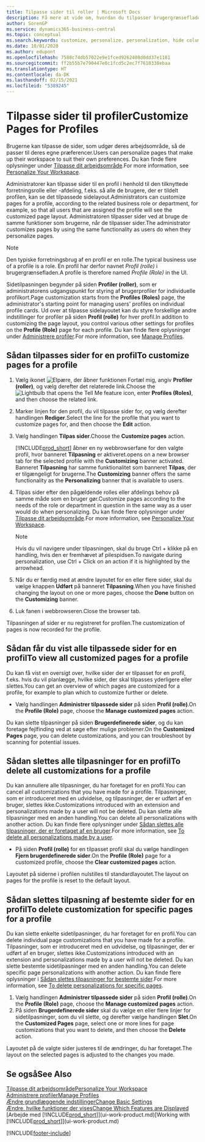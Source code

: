 ```yaml
---
title: Tilpasse sider til roller | Microsoft Docs
description: Få mere at vide om, hvordan du tilpasser brugergrænsefladen for en profil (rolle), så alle brugere, der har fået tildelt denne rolle, kan se et tilpasset arbejdsområde.
author: SorenGP
ms.service: dynamics365-business-central
ms.topic: conceptual
ms.search.keywords: customize, personalize, personalization, hide columns, remove fields, move fields
ms.date: 10/01/2020
ms.author: edupont
ms.openlocfilehash: 7588c74db57022e9e1fced9262408d0dd37e1181
ms.sourcegitcommit: ff2b55b7e790447e0c1fcd5c2ec7f7610338ebaa
ms.translationtype: HT
ms.contentlocale: da-DK
ms.lasthandoff: 02/15/2021
ms.locfileid: "5389245"
---
```

# <a name="customize-pages-for-profiles"></a><span data-ttu-id="5a67f-103">Tilpasse sider til profiler</span><span class="sxs-lookup"><span data-stu-id="5a67f-103">Customize Pages for Profiles</span></span>
<span data-ttu-id="5a67f-104">Brugerne kan tilpasse de sider, som udgør deres arbejdsområde, så de passer til deres egne præferencer.</span><span class="sxs-lookup"><span data-stu-id="5a67f-104">Users can personalize pages that make up their workspace to suit their own preferences.</span></span> <span data-ttu-id="5a67f-105">Du kan finde flere oplysninger under [Tilpasse dit arbejdsområde](ui-personalization-user.md).</span><span class="sxs-lookup"><span data-stu-id="5a67f-105">For more information, see [Personalize Your Workspace](ui-personalization-user.md).</span></span>

<span data-ttu-id="5a67f-106">Administratorer kan tilpasse sider til en profil i henhold til den tilknyttede forretningsrolle eller -afdeling, f.eks. så alle de brugere, der er tildelt profilen, kan se det tilpassede sidelayout.</span><span class="sxs-lookup"><span data-stu-id="5a67f-106">Administrators can customize pages for a profile, according to the related business role or department, for example, so that all users that are assigned the profile will see the customized page layout.</span></span> <span data-ttu-id="5a67f-107">Administratoren tilpasser sider ved at bruge de samme funktioner som brugerne, når de tilpasser sider.</span><span class="sxs-lookup"><span data-stu-id="5a67f-107">The administrator customizes pages by using the same functionality as users do when they personalize pages.</span></span>

> [!NOTE]
> <span data-ttu-id="5a67f-108">Den typiske forretningsbrug af en profil er en rolle.</span><span class="sxs-lookup"><span data-stu-id="5a67f-108">The typical business use of a profile is a role.</span></span> <span data-ttu-id="5a67f-109">En profil har derfor navnet *Profil (rolle)* i brugergrænsefladen.</span><span class="sxs-lookup"><span data-stu-id="5a67f-109">A profile is therefore named *Profile (Role)* in the UI.</span></span>

<span data-ttu-id="5a67f-110">Sidetilpasningen begynder på siden **Profiler (roller)**, som er administratorens udgangspunkt for styring af brugerprofiler for individuelle profilkort.</span><span class="sxs-lookup"><span data-stu-id="5a67f-110">Page customization starts from the **Profiles (Roles)** page, the administrator's starting point for managing users' profiles on individual profile cards.</span></span> <span data-ttu-id="5a67f-111">Ud over at tilpasse sidelayoutet kan du styre forskellige andre indstillinger for profiler på siden **Profil (rolle)** for hver profil.</span><span class="sxs-lookup"><span data-stu-id="5a67f-111">In addition to customizing the page layout, you control various other settings for profiles on the **Profile (Role)** page for each profile.</span></span> <span data-ttu-id="5a67f-112">Du kan finde flere oplysninger under [Administrere profiler](admin-users-profiles-roles.md).</span><span class="sxs-lookup"><span data-stu-id="5a67f-112">For more information, see [Manage Profiles](admin-users-profiles-roles.md).</span></span>

## <a name="to-customize-pages-for-a-profile"></a><span data-ttu-id="5a67f-113">Sådan tilpasses sider for en profil</span><span class="sxs-lookup"><span data-stu-id="5a67f-113">To customize pages for a profile</span></span>
1. <span data-ttu-id="5a67f-114">Vælg ikonet ![Elpære, der åbner funktionen Fortæl mig](media/ui-search/search_small.png "Fortæl mig, hvad du vil foretage dig"), angiv **Profiler (roller)**, og vælg derefter det relaterede link.</span><span class="sxs-lookup"><span data-stu-id="5a67f-114">Choose the ![Lightbulb that opens the Tell Me feature](media/ui-search/search_small.png "Tell me what you want to do") icon, enter **Profiles (Roles)**, and then choose the related link.</span></span>
2. <span data-ttu-id="5a67f-115">Marker linjen for den profil, du vil tilpasse sider for, og vælg derefter handlingen **Rediger**.</span><span class="sxs-lookup"><span data-stu-id="5a67f-115">Select the line for the profile that you want to customize pages for, and then choose the **Edit** action.</span></span>
3. <span data-ttu-id="5a67f-116">Vælg handlingen **Tilpas sider**.</span><span class="sxs-lookup"><span data-stu-id="5a67f-116">Choose the **Customize pages** action.</span></span>

    [!INCLUDE[prod_short](includes/prod_short.md)] <span data-ttu-id="5a67f-117">åbner en ny webbrowserfane for den valgte profil, hvor banneret **Tilpasning** er aktiveret.</span><span class="sxs-lookup"><span data-stu-id="5a67f-117">opens on a new browser tab for the selected profile with the **Customizing** banner activated.</span></span> <span data-ttu-id="5a67f-118">Banneret **Tilpasning** har samme funktionalitet som banneret **Tilpas**, der er tilgængeligt for brugerne.</span><span class="sxs-lookup"><span data-stu-id="5a67f-118">The **Customizing** banner offers the same functionality as the **Personalizing** banner that is available to users.</span></span>

4. <span data-ttu-id="5a67f-119">Tilpas sider efter den pågældende rolles eller afdelings behov på samme måde som en bruger gør.</span><span class="sxs-lookup"><span data-stu-id="5a67f-119">Customize pages according to the needs of the role or department in question in the same way as a user would do when personalizing.</span></span> <span data-ttu-id="5a67f-120">Du kan finde flere oplysninger under [Tilpasse dit arbejdsområde](ui-personalization-user.md).</span><span class="sxs-lookup"><span data-stu-id="5a67f-120">For more information, see [Personalize Your Workspace](ui-personalization-user.md).</span></span>

    > [!NOTE]
    > <span data-ttu-id="5a67f-121">Hvis du vil navigere under tilpasningen, skal du bruge Ctrl + klikke på en handling, hvis den er fremhævet af pilespidsen.</span><span class="sxs-lookup"><span data-stu-id="5a67f-121">To navigate during personalization, use Ctrl + Click on an action if it is highlighted by the arrowhead.</span></span>

5. <span data-ttu-id="5a67f-122">Når du er færdig med at ændre layoutet for en eller flere sider, skal du vælge knappen **Udført** på banneret **Tilpasning**.</span><span class="sxs-lookup"><span data-stu-id="5a67f-122">When you have finished changing the layout on one or more pages, choose the **Done** button on the **Customizing** banner.</span></span>
6. <span data-ttu-id="5a67f-123">Luk fanen i webbrowseren.</span><span class="sxs-lookup"><span data-stu-id="5a67f-123">Close the browser tab.</span></span>

<span data-ttu-id="5a67f-124">Tilpasningen af sider er nu registreret for profilen.</span><span class="sxs-lookup"><span data-stu-id="5a67f-124">The customization of pages is now recorded for the profile.</span></span>

## <a name="to-view-all-customized-pages-for-a-profile"></a><span data-ttu-id="5a67f-125">Sådan får du vist alle tilpassede sider for en profil</span><span class="sxs-lookup"><span data-stu-id="5a67f-125">To view all customized pages for a profile</span></span>

<span data-ttu-id="5a67f-126">Du kan få vist en oversigt over, hvilke sider der er tilpasset for en profil, f.eks. hvis du vil planlægge, hvilke sider, der skal tilpasses yderligere eller slettes.</span><span class="sxs-lookup"><span data-stu-id="5a67f-126">You can get an overview of which pages are customized for a profile, for example to plan which to customize further or delete.</span></span>

- <span data-ttu-id="5a67f-127">Vælg handlingen **Administrer tilpassede sider** på siden **Profil (rolle)**.</span><span class="sxs-lookup"><span data-stu-id="5a67f-127">On the **Profile (Role)** page, choose the **Manage customized pages** action.</span></span>

<span data-ttu-id="5a67f-128">Du kan slette tilpasninger på siden **Brugerdefinerede sider**, og du kan foretage fejlfinding ved at søge efter mulige problemer.</span><span class="sxs-lookup"><span data-stu-id="5a67f-128">On the **Customized Pages** page, you can delete customizations, and you can troubleshoot by scanning for potential issues.</span></span>  

## <a name="to-delete-all-customizations-for-a-profile"></a><span data-ttu-id="5a67f-129">Sådan slettes alle tilpasninger for en profil</span><span class="sxs-lookup"><span data-stu-id="5a67f-129">To delete all customizations for a profile</span></span>
<span data-ttu-id="5a67f-130">Du kan annullere alle tilpasninger, du har foretaget for en profil.</span><span class="sxs-lookup"><span data-stu-id="5a67f-130">You can cancel all customizations that you have made for a profile.</span></span> <span data-ttu-id="5a67f-131">Tilpasninger, som er introduceret med en udvidelse, og tilpasninger, der er udført af en bruger, slettes ikke.</span><span class="sxs-lookup"><span data-stu-id="5a67f-131">Customizations introduced with an extension and personalizations made by a user will not be deleted.</span></span> <span data-ttu-id="5a67f-132">Du kan slette alle tilpasninger med en anden handling.</span><span class="sxs-lookup"><span data-stu-id="5a67f-132">You can delete all personalizations with another action.</span></span> <span data-ttu-id="5a67f-133">Du kan finde flere oplysninger under [Sådan slettes alle tilpasninger, der er foretaget af en bruger](admin-users-profiles-roles.md#to-delete-all-personalizations-made-by-a-user).</span><span class="sxs-lookup"><span data-stu-id="5a67f-133">For more information, see [To delete all personalizations made by a user](admin-users-profiles-roles.md#to-delete-all-personalizations-made-by-a-user).</span></span>

- <span data-ttu-id="5a67f-134">På siden **Profil (rolle)** for en tilpasset profil skal du vælge handlingen **Fjern brugerdefinerede sider**.</span><span class="sxs-lookup"><span data-stu-id="5a67f-134">On the **Profile (Role)** page for a customized profile, choose the **Clear customized pages** action.</span></span>

<span data-ttu-id="5a67f-135">Layoutet på siderne i profilen nulstilles til standardlayoutet.</span><span class="sxs-lookup"><span data-stu-id="5a67f-135">The layout on pages for the profile is reset to the default layout.</span></span>  

## <a name="to-delete-customization-for-specific-pages-for-a-profile"></a><span data-ttu-id="5a67f-136">Sådan slettes tilpasning af bestemte sider for en profil</span><span class="sxs-lookup"><span data-stu-id="5a67f-136">To delete customization for specific pages for a profile</span></span>
<span data-ttu-id="5a67f-137">Du kan slette enkelte sidetilpasninger, du har foretaget for en profil.</span><span class="sxs-lookup"><span data-stu-id="5a67f-137">You can delete individual page customizations that you have made for a profile.</span></span> <span data-ttu-id="5a67f-138">Tilpasninger, som er introduceret med en udvidelse, og tilpasninger, der er udført af en bruger, slettes ikke.</span><span class="sxs-lookup"><span data-stu-id="5a67f-138">Customizations introduced with an extension and personalizations made by a user will not be deleted.</span></span> <span data-ttu-id="5a67f-139">Du kan slette bestemte sidetilpasninger med en anden handling.</span><span class="sxs-lookup"><span data-stu-id="5a67f-139">You can delete specific page personalizations with another action.</span></span> <span data-ttu-id="5a67f-140">Du kan finde flere oplysninger i [Sådan slettes tilpasninger for bestemte sider](admin-users-profiles-roles.md#to-delete-personalizations-for-specific-pages).</span><span class="sxs-lookup"><span data-stu-id="5a67f-140">For more information, see [To delete personalizations for specific pages](admin-users-profiles-roles.md#to-delete-personalizations-for-specific-pages).</span></span>

1. <span data-ttu-id="5a67f-141">Vælg handlingen **Administrer tilpassede sider** på siden **Profil (rolle)**.</span><span class="sxs-lookup"><span data-stu-id="5a67f-141">On the **Profile (Role)** page, choose the **Manage customized pages** action.</span></span>
2. <span data-ttu-id="5a67f-142">På siden **Brugerdefinerede sider** skal du vælge en eller flere linjer for sidetilpasninger, som du vil slette, og derefter vælge handlingen **Slet**.</span><span class="sxs-lookup"><span data-stu-id="5a67f-142">On the **Customized Pages** page, select one or more lines for page customizations that you want to delete, and then choose the **Delete** action.</span></span>

<span data-ttu-id="5a67f-143">Layoutet på de valgte sider justeres til de ændringer, du har foretaget.</span><span class="sxs-lookup"><span data-stu-id="5a67f-143">The layout on the selected pages is adjusted to the changes you made.</span></span>

## <a name="see-also"></a><span data-ttu-id="5a67f-144">Se også</span><span class="sxs-lookup"><span data-stu-id="5a67f-144">See Also</span></span>

[<span data-ttu-id="5a67f-145">Tilpasse dit arbejdsområde</span><span class="sxs-lookup"><span data-stu-id="5a67f-145">Personalize Your Workspace</span></span>](ui-personalization-user.md)  
[<span data-ttu-id="5a67f-146">Administrere profiler</span><span class="sxs-lookup"><span data-stu-id="5a67f-146">Manage Profiles</span></span>](admin-users-profiles-roles.md)  
[<span data-ttu-id="5a67f-147">Ændre grundlæggende indstillinger</span><span class="sxs-lookup"><span data-stu-id="5a67f-147">Change Basic Settings</span></span>](ui-change-basic-settings.md)  
[<span data-ttu-id="5a67f-148">Ændre, hvilke funktioner der vises</span><span class="sxs-lookup"><span data-stu-id="5a67f-148">Change Which Features are Displayed</span></span>](ui-experiences.md)  
<span data-ttu-id="5a67f-149">[Arbejde med [!INCLUDE[prod_short](includes/prod_short.md)]](ui-work-product.md)</span><span class="sxs-lookup"><span data-stu-id="5a67f-149">[Working with [!INCLUDE[prod_short](includes/prod_short.md)]](ui-work-product.md)</span></span>  


[!INCLUDE[footer-include](includes/footer-banner.md)]